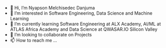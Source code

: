 - 👋 Hi, I’m Nyapson Melchisedec Danjuma
- 👀 I’m interested in Software Engineering, Data Science and Machine Learning
- 🌱 I’m currently learning Software Engineering at ALX Academy, AI/ML at ATLAS Africa Academy and Data Science at QWASAR.IO Silicon Valley
- 💞️ I’m looking to collaborate on Projects
- 📫 How to reach me ...

<!---
melchilegion/melchilegion is a ✨ special ✨ repository because its `README.md` (this file) appears on your GitHub profile.
You can click the Preview link to take a look at your changes.
--->
